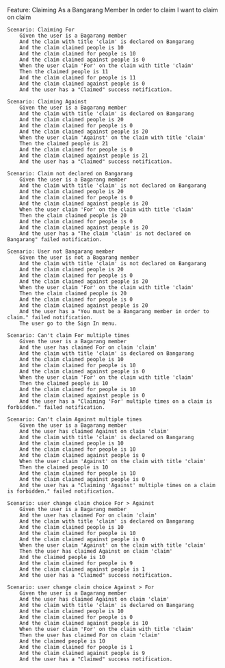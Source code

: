 Feature: Claiming
    As a Bangarang Member
    In order to claim
    I want to claim on claim

    Scenario: Claiming For
        Given the user is a Bagarang member
        And the claim with title 'claim' is declared on Bangarang
        And the claim claimed people is 10
        And the claim claimed for people is 10
        And the claim claimed against people is 0
        When the user claim 'For' on the claim with title 'claim'
        Then the claimed people is 11
        And the claim claimed for people is 11
        And the claim claimed against people is 0
        And the user has a "Claimed" success notification.

    Scenario: Claiming Against
        Given the user is a Bagarang member
        And the claim with title 'claim' is declared on Bangarang
        And the claim claimed people is 20
        And the claim claimed for people is 0
        And the claim claimed against people is 20
        When the user claim 'Against' on the claim with title 'claim'
        Then the claimed people is 21
        And the claim claimed for people is 0
        And the claim claimed against people is 21
        And the user has a "Claimed" success notification.

    Scenario: Claim not declared on Bangarang
        Given the user is a Bagarang member
        And the claim with title 'claim' is not declared on Bangarang
        And the claim claimed people is 20
        And the claim claimed for people is 0
        And the claim claimed against people is 20
        When the user claim 'For' on the claim with title 'claim'
        Then the claim claimed people is 20
        And the claim claimed for people is 0
        And the claim claimed against people is 20
        And the user has a "The claim 'claim' is not declared on Bangarang" failed notification.

    Scenario: User not Bangarang member
        Given the user is not a Bagarang member
        And the claim with title 'claim' is not declared on Bangarang
        And the claim claimed people is 20
        And the claim claimed for people is 0
        And the claim claimed against people is 20
        When the user claim 'For' on the claim with title 'claim'
        Then the claim claimed people is 20
        And the claim claimed for people is 0
        And the claim claimed against people is 20
        And the user has a "You must be a Bangarang member in order to claim." failed notification.
        The user go to the Sign In menu.

    Scenario: Can't claim For multiple times
        Given the user is a Bagarang member
        And the user has claimed For on claim 'claim'
        And the claim with title 'claim' is declared on Bangarang
        And the claim claimed people is 10
        And the claim claimed for people is 10
        And the claim claimed against people is 0
        When the user claim 'For' on the claim with title 'claim'
        Then the claimed people is 10
        And the claim claimed for people is 10
        And the claim claimed against people is 0
        And the user has a "Claiming 'For' multiple times on a claim is forbidden." failed notification.

    Scenario: Can't claim Against multiple times
        Given the user is a Bagarang member
        And the user has claimed Against on claim 'claim'
        And the claim with title 'claim' is declared on Bangarang
        And the claim claimed people is 10
        And the claim claimed for people is 10
        And the claim claimed against people is 0
        When the user claim 'Against' on the claim with title 'claim'
        Then the claimed people is 10
        And the claim claimed for people is 10
        And the claim claimed against people is 0
        And the user has a "Claiming 'Against' multiple times on a claim is forbidden." failed notification.

    Scenario: user change claim choice For > Against
        Given the user is a Bagarang member
        And the user has claimed For on claim 'claim'
        And the claim with title 'claim' is declared on Bangarang
        And the claim claimed people is 10
        And the claim claimed for people is 10
        And the claim claimed against people is 0
        When the user claim 'Against' on the claim with title 'claim'
        Then the user has claimed Against on claim 'claim'
        And the claimed people is 10
        And the claim claimed for people is 9
        And the claim claimed against people is 1
        And the user has a "Claimed" success notification.

    Scenario: user change claim choice Against > For
        Given the user is a Bagarang member
        And the user has claimed Against on claim 'claim'
        And the claim with title 'claim' is declared on Bangarang
        And the claim claimed people is 10
        And the claim claimed for people is 0
        And the claim claimed against people is 10
        When the user claim 'For' on the claim with title 'claim'
        Then the user has claimed For on claim 'claim'
        And the claimed people is 10
        And the claim claimed for people is 1
        And the claim claimed against people is 9
        And the user has a "Claimed" success notification.

